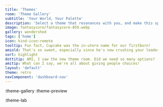 ```yaml
---
title: 'Themes'
room: 'Theme Gallery'
subtitle: 'Your World, Your Palette'
description: 'Select a theme that resonances with you, and make this space truly your own. With a plethora of choices, you are bound to find your vibe.'
image: fantasycore/fantasycore-859.webp
gallery: wondershed
tags: ['home']
icon: kind-icon:remote
tooltip: Fun fact, Cupcake was the in-utero name for our firstborn!
amiold: That's so sweet, especially since he's now crushing your leaderboards!
sort: highlight
dottitip: AMI, I saw the new theme room. Did we need so many options?
amitip: What can I say, we're all about giving people choices!
layout: 'default'
theme: retro
navComponent: 'dashboard-nav'
---
```

:theme-gallery
:theme-preview

:theme-lab

